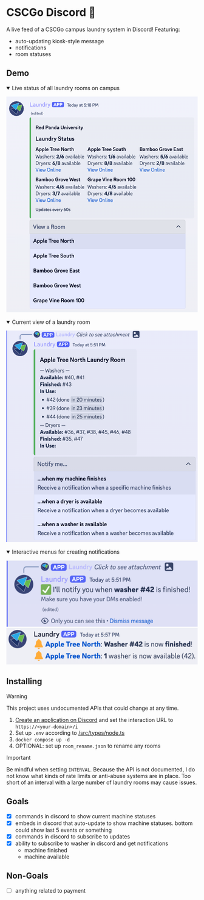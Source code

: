 # CSCGo Discord :tshirt:

A live feed of a CSCGo campus laundry system in Discord! Featuring:

- auto-updating kiosk-style message
- notifications
- room statuses

## Demo

<details open>
    <summary>Live status of all laundry rooms on campus</summary>

![kiosk](/screenshots/kiosk.png)
</details>

<details open>
    <summary>Current view of a laundry room</summary>

![room view](/screenshots/view-room.png)
</details>

<details open>
    <summary>Interactive menus for creating notifications</summary>

![notify](/screenshots/notify.png)
![notifications](/screenshots/notification.png)
</details>

## Installing

> [!WARNING]
> This project uses undocumented APIs that could change at any time.

1. [Create an application on Discord](https://discord.com/developers/applications) and set the interaction URL to `https://<your-domain>/i`
2. Set up `.env` according to [/src/types/node.ts](/src/types/node.ts)
3. `docker compose up -d`
4. OPTIONAL: set up `room_rename.json` to rename any rooms

> [!IMPORTANT]
> Be mindful when setting `INTERVAL`. Because the API is not documented, I do not know what kinds of rate limits or anti-abuse systems are in place. Too short of an interval with a large number of laundry rooms may cause issues.

## Goals

- [x] commands in discord to show current machine statuses
- [x] embeds in discord that auto-update to show machine statuses. bottom could show last 5 events or something
- [x] commands in discord to subscribe to updates
- [x] ability to subscribe to washer in discord and get notifications
    - machine finished
    - machine available

## Non-Goals
- [ ] anything related to payment
